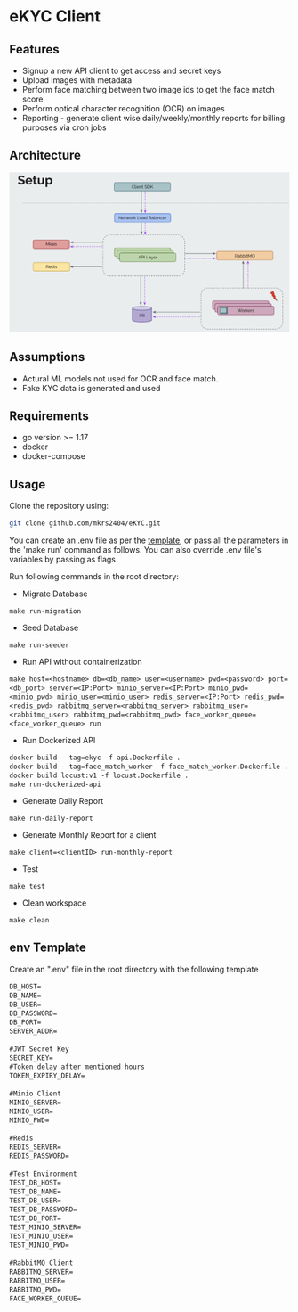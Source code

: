 # eKYC Client

## Features

- Signup a new API client to get access and secret keys
- Upload images with metadata
- Perform face matching between two image ids to get the face match score
- Perform optical character recognition (OCR) on images
- Reporting - generate client wise daily/weekly/monthly reports for billing purposes via cron jobs

## Architecture

![](/app/assets/architecture.png)

## Assumptions

- Actural ML models not used for OCR and face match.
- Fake KYC data is generated and used

## Requirements

- go version >= 1.17
- docker
- docker-compose

## Usage

Clone the repository using:

```bash
git clone github.com/mkrs2404/eKYC.git
```

You can create an .env file as per the [template](#env-template), or pass all the parameters in the 'make run' command as follows. You can also override .env file's variables by passing as flags

Run following commands in the root directory:

- Migrate Database
  
```
make run-migration
```

- Seed Database
  
```
make run-seeder
```

- Run API without containerization

```
make host=<hostname> db=<db_name> user=<username> pwd=<password> port=<db_port> server=<IP:Port> minio_server=<IP:Port> minio_pwd=<minio_pwd> minio_user=<minio_user> redis_server=<IP:Port> redis_pwd= <redis_pwd> rabbitmq_server=<rabbitmq_server> rabbitmq_user=<rabbitmq_user> rabbitmq_pwd=<rabbitmq_pwd> face_worker_queue=<face_worker_queue> run
```

- Run Dockerized API

```
docker build --tag=ekyc -f api.Dockerfile .
docker build --tag=face_match_worker -f face_match_worker.Dockerfile .
docker build locust:v1 -f locust.Dockerfile .
make run-dockerized-api
```

- Generate Daily Report
  
```
make run-daily-report
```

- Generate Monthly Report for a client
  
```
make client=<clientID> run-monthly-report
```

- Test

```
make test
```

- Clean workspace

```
make clean
```

## env Template

Create an ".env" file in the root directory with the following template

```
DB_HOST=
DB_NAME=
DB_USER=
DB_PASSWORD=
DB_PORT=
SERVER_ADDR=

#JWT Secret Key
SECRET_KEY=
#Token delay after mentioned hours
TOKEN_EXPIRY_DELAY=

#Minio Client
MINIO_SERVER=
MINIO_USER=
MINIO_PWD=

#Redis
REDIS_SERVER=
REDIS_PASSWORD=

#Test Environment
TEST_DB_HOST=
TEST_DB_NAME=
TEST_DB_USER=
TEST_DB_PASSWORD=
TEST_DB_PORT=
TEST_MINIO_SERVER=
TEST_MINIO_USER=
TEST_MINIO_PWD=

#RabbitMQ Client
RABBITMQ_SERVER=
RABBITMQ_USER=
RABBITMQ_PWD=
FACE_WORKER_QUEUE=
```
